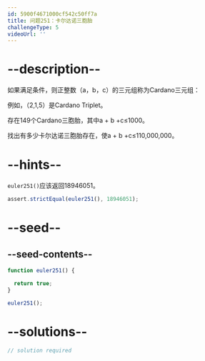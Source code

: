 ```yaml
---
id: 5900f4671000cf542c50ff7a
title: 问题251：卡尔达诺三胞胎
challengeType: 5
videoUrl: ''
---
```


# --description--

如果满足条件，则正整数（a，b，c）的三元组称为Cardano三元组：

例如，（2,1,5）是Cardano Triplet。

存在149个Cardano三胞胎，其中a + b +c≤1000。

找出有多少卡尔达诺三胞胎存在，使a + b +c≤110,000,000。

# --hints--

`euler251()`应该返回18946051。

```js
assert.strictEqual(euler251(), 18946051);
```

# --seed--

## --seed-contents--

```js
function euler251() {

  return true;
}

euler251();
```

# --solutions--

```js
// solution required
```
